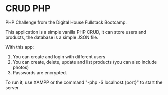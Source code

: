 # CRUD PHP

PHP Challenge from the Digital House Fullstack Bootcamp.

This application is a simple vanilla PHP CRUD, it can store users and products, the database is a simple JSON file.

With this app:
1. You can create and login with different users
2. You can create, delete, update and list products (you can also include photos)
3. Passwords are encrypted.

To run it, use XAMPP or the command "-php -S localhost:{port}" to start the server.
